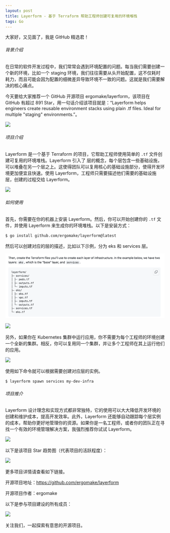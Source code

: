 ```yaml
---
layout: post
title: Layerform - 基于 Terraform 帮助工程师创建可复用的环境堆栈
tags: Go
---
```


大家好，又见面了，我是 GitHub 精选君！

###### 背景介绍

在日常的软件开发过程中，我们常常会遇到环境配置的问题。每当我们需要创建一个新的环境，比如一个 staging 环境，我们往往需要从头开始配置，这不仅耗时耗力，而且可能会因为配置的细微差异导致环境不一致的问题。这就是我们需要解决的核心痛点。

今天要给大家推荐一个 GitHub 开源项目 ergomake/layerform，该项目在 GitHub 有超过 891 Star，用一句话介绍该项目就是：“Layerform helps engineers create reusable environment stacks using plain .tf files. Ideal for multiple "staging" environments.”。

![](https://raw.githubusercontent.com/ergomake/layerform/master/./assets/img/crocodile-spawn.png)

###### 项目介绍

Layerform 是一个基于 Terraform 的项目，它帮助工程师使用简单的 `.tf` 文件创建可复用的环境堆栈。Layerform 引入了 层的概念，每个层包含一些基础设施，可以堆叠在另一个层之上。这使得团队可以复用核心的基础设施部分，使得开发环境更加便宜且快速。使用 Layerform，工程师只需要描述他们需要的基础设施层，创建的过程交给 Layerform。

![](https://raw.githubusercontent.com/ergomake/layerform/master/./assets/img/dev-environments.png)


###### 如何使用

首先，你需要在你的机器上安装 Layerform。然后，你可以开始创建你的 `.tf` 文件，并使用 Layerform 来生成你的环境堆栈。以下是安装方式：

```bash
$ go install github.com/ergomake/layerform@latest
```

然后可以创建对应的层的描述，比如以下示例，分为 eks 和 services 层。

![](https://raw.githubusercontent.com/ZhuPeng/pic/master/images/compress_image-20230907215718039.png)

![](https://raw.githubusercontent.com/ergomake/layerform/master/./assets/img/default-base-layer.png)

另外，如果你在 Kubernetes 集群中运行应用，你不需要为每个工程师的环境创建一个全新的集群。相反，你可以复用同一个集群，并让多个工程师在其上运行他们的应用。

![](https://raw.githubusercontent.com/ergomake/layerform/master/./assets/img/multiple-top-layers.png)

使用如下命令就可以根据需要创建对应层的实例。

```bash
$ layerform spawn services my-dev-infra
```

###### 项目推介

Layerform 设计理念和实现方式都非常独特，它的使用可以大大降低开发环境的创建和维护成本，提高开发效率。此外，Layerform 还能够自动跟踪每个层实例的成本，帮助你更好地管理你的资源。如果你是一名工程师，或者你的团队正在寻找一个有效的环境管理解决方案，我强烈推荐你试试 Layerform。

![](https://raw.githubusercontent.com/ergomake/layerform/master/./assets/img/lgtm-gnu.png)


以下是该项目 Star 趋势图（代表项目的活跃程度）：

![](https://api.star-history.com/svg?repos=ergomake/layerform&type=Timeline)

更多项目详情请查看如下链接。

开源项目地址：https://github.com/ergomake/layerform 

开源项目作者：ergomake

以下是参与项目建设的所有成员：

![](https://contrib.rocks/image?repo=ergomake/layerform)

关注我们，一起探索有意思的开源项目。

